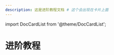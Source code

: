 ```yaml
---
description: 这是进阶教程文档 # 这个会出现在卡片上面
---
```


import DocCardList from '@theme/DocCardList';

# 进阶教程

<DocCardList />
